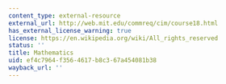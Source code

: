 ```yaml
---
content_type: external-resource
external_url: http://web.mit.edu/commreq/cim/course18.html
has_external_license_warning: true
license: https://en.wikipedia.org/wiki/All_rights_reserved
status: ''
title: Mathematics
uid: ef4c7964-f356-4617-b8c3-67a454081b38
wayback_url: ''
---
```

